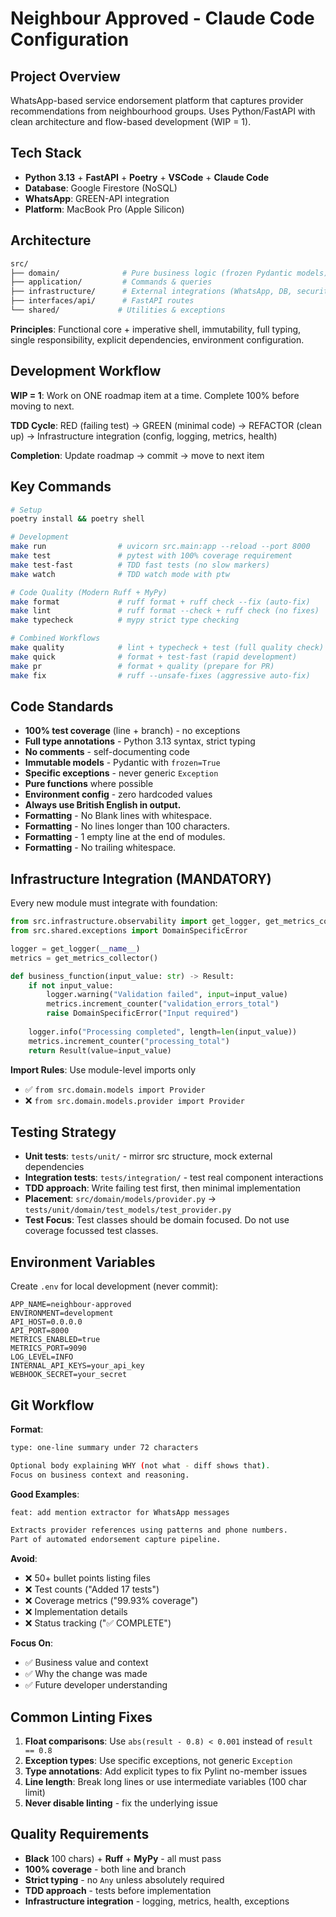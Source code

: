 # Neighbour Approved - Claude Code Configuration

## Project Overview

WhatsApp-based service endorsement platform that captures provider recommendations from neighbourhood groups. Uses Python/FastAPI with clean architecture and flow-based development (WIP = 1).

## Tech Stack

- **Python 3.13** + **FastAPI** + **Poetry** + **VSCode** + **Claude Code**
- **Database**: Google Firestore (NoSQL)
- **WhatsApp**: GREEN-API integration
- **Platform**: MacBook Pro (Apple Silicon)

## Architecture

```bash
src/
├── domain/              # Pure business logic (frozen Pydantic models)
├── application/         # Commands & queries
├── infrastructure/      # External integrations (WhatsApp, DB, security, observability)  
├── interfaces/api/      # FastAPI routes
└── shared/             # Utilities & exceptions
```

**Principles**: Functional core + imperative shell, immutability, full typing, single responsibility, explicit dependencies, environment configuration.

## Development Workflow

**WIP = 1**: Work on ONE roadmap item at a time. Complete 100% before moving to next.

**TDD Cycle**: RED (failing test) → GREEN (minimal code) → REFACTOR (clean up) → Infrastructure integration (config, logging, metrics, health)

**Completion**: Update roadmap → commit → move to next item

## Key Commands

```bash
# Setup
poetry install && poetry shell

# Development  
make run                # uvicorn src.main:app --reload --port 8000
make test               # pytest with 100% coverage requirement
make test-fast          # TDD fast tests (no slow markers)
make watch              # TDD watch mode with ptw

# Code Quality (Modern Ruff + MyPy)
make format             # ruff format + ruff check --fix (auto-fix)
make lint               # ruff format --check + ruff check (no fixes)
make typecheck          # mypy strict type checking

# Combined Workflows
make quality            # lint + typecheck + test (full quality check)
make quick              # format + test-fast (rapid development)
make pr                 # format + quality (prepare for PR)
make fix                # ruff --unsafe-fixes (aggressive auto-fix)
```

## Code Standards

- **100% test coverage** (line + branch) - no exceptions
- **Full type annotations** - Python 3.13 syntax, strict typing
- **No comments** - self-documenting code
- **Immutable models** - Pydantic with `frozen=True`
- **Specific exceptions** - never generic `Exception`
- **Pure functions** where possible
- **Environment config** - zero hardcoded values
- **Always use British English in output.**
- **Formatting** - No Blank lines with whitespace.
- **Formatting** - No lines longer than 100 characters.
- **Formatting** - 1 empty line at the end of modules.
- **Formatting** - No trailing whitespace.

## Infrastructure Integration (MANDATORY)

Every new module must integrate with foundation:

```python
from src.infrastructure.observability import get_logger, get_metrics_collector
from src.shared.exceptions import DomainSpecificError

logger = get_logger(__name__)
metrics = get_metrics_collector()

def business_function(input_value: str) -> Result:
    if not input_value:
        logger.warning("Validation failed", input=input_value)
        metrics.increment_counter("validation_errors_total")
        raise DomainSpecificError("Input required")
    
    logger.info("Processing completed", length=len(input_value))
    metrics.increment_counter("processing_total")
    return Result(value=input_value)
```

**Import Rules**: Use module-level imports only

- ✅ `from src.domain.models import Provider`
- ❌ `from src.domain.models.provider import Provider`

## Testing Strategy

- **Unit tests**: `tests/unit/` - mirror src structure, mock external dependencies
- **Integration tests**: `tests/integration/` - test real component interactions
- **TDD approach**: Write failing test first, then minimal implementation
- **Placement**: `src/domain/models/provider.py` → `tests/unit/domain/test_models/test_provider.py`
- **Test Focus**: Test classes should be domain focused. Do not use coverage focussed test classes.

## Environment Variables

Create `.env` for local development (never commit):

```env
APP_NAME=neighbour-approved
ENVIRONMENT=development
API_HOST=0.0.0.0
API_PORT=8000
METRICS_ENABLED=true
METRICS_PORT=9090
LOG_LEVEL=INFO
INTERNAL_API_KEYS=your_api_key
WEBHOOK_SECRET=your_secret
```

## Git Workflow

**Format**:

```bash
type: one-line summary under 72 characters

Optional body explaining WHY (not what - diff shows that).
Focus on business context and reasoning.
```

**Good Examples**:

```bash
feat: add mention extractor for WhatsApp messages

Extracts provider references using patterns and phone numbers.
Part of automated endorsement capture pipeline.
```

**Avoid**:

- ❌ 50+ bullet points listing files
- ❌ Test counts ("Added 17 tests")
- ❌ Coverage metrics ("99.93% coverage")
- ❌ Implementation details
- ❌ Status tracking ("✅ COMPLETE")

**Focus On**:

- ✅ Business value and context
- ✅ Why the change was made
- ✅ Future developer understanding

## Common Linting Fixes

1. **Float comparisons**: Use `abs(result - 0.8) < 0.001` instead of `result == 0.8`
2. **Exception types**: Use specific exceptions, not generic `Exception`
3. **Type annotations**: Add explicit types to fix Pylint no-member issues
4. **Line length**: Break long lines or use intermediate variables (100 char limit)
5. **Never disable linting** - fix the underlying issue

## Quality Requirements

- **Black** 100 chars) + **Ruff** + **MyPy** - all must pass
- **100% coverage** - both line and branch
- **Strict typing** - no `Any` unless absolutely required
- **TDD approach** - tests before implementation
- **Infrastructure integration** - logging, metrics, health, exceptions
